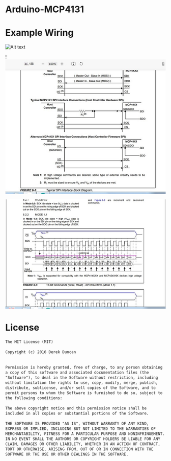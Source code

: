 # Arduino-MCP4131

Example Wiring
=====

![Alt text](https://github.com/dgduncan/Arduino-MCP4131/blob/master/extras/Screen%20Shot%202018-04-08%20at%209.56.42%20PM.png "Example Wiring Diagram")

!![Alt text](https://github.com/UA6EM/Arduino-MCP4131/blob/mpgsp/DOC/mcp41x1_install.jpeg)

![Alt text](https://github.com/UA6EM/Arduino-MCP4131/blob/mpgsp/DOC/mcp41x1_spi.jpeg)

License
=====


```
The MIT License (MIT)

Copyright (c) 2016 Derek Duncan


Permission is hereby granted, free of charge, to any person obtaining a copy of this software and associated documentation files (the "Software"), to deal in the Software without restriction, including without limitation the rights to use, copy, modify, merge, publish, distribute, sublicense, and/or sell copies of the Software, and to permit persons to whom the Software is furnished to do so, subject to the following conditions:

The above copyright notice and this permission notice shall be included in all copies or substantial portions of the Software.

THE SOFTWARE IS PROVIDED "AS IS", WITHOUT WARRANTY OF ANY KIND, EXPRESS OR IMPLIED, INCLUDING BUT NOT LIMITED TO THE WARRANTIES OF MERCHANTABILITY, FITNESS FOR A PARTICULAR PURPOSE AND NONINFRINGEMENT. IN NO EVENT SHALL THE AUTHORS OR COPYRIGHT HOLDERS BE LIABLE FOR ANY CLAIM, DAMAGES OR OTHER LIABILITY, WHETHER IN AN ACTION OF CONTRACT, TORT OR OTHERWISE, ARISING FROM, OUT OF OR IN CONNECTION WITH THE SOFTWARE OR THE USE OR OTHER DEALINGS IN THE SOFTWARE.
```
